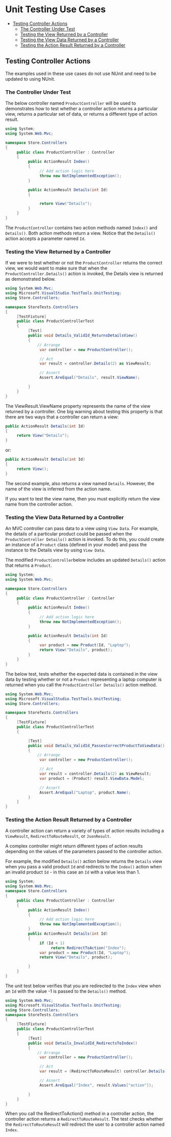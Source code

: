 # Unit Testing Use Cases

* [Testing Controller Actions](#testing-controller-actions)
  + [The Controller Under Test](#the-controller-under-test)
  + [Testing the View Returned by a Controller](#testing-the-view-returned-by-a-controller)
  + [Testing the View Data Returned by a Controller](#testing-the-view-data-returned-by-a-controller)
  + [Testing the Action Result Returned by a Controller](#testing-the-action-result-returned-by-a-controller)

## Testing Controller Actions
The examples used in these use cases do not use NUnit and need to be updated to using NUnit.

### The Controller Under Test
The below controller named `ProductController` will be used to demonstrates how to test whether a controller action returns a particular view, returns a particular set of data, or returns a different type of action result.

```csharp
using System;
using System.Web.Mvc;

namespace Store.Controllers
{
     public class ProductController : Controller
     {
          public ActionResult Index()
          {
               // Add action logic here
               throw new NotImplementedException();
          }

          public ActionResult Details(int Id)
          {

               return View("Details");
          }
     }
}
```

The `ProductController` contains two action methods named `Index()` and `Details()`. Both action methods return a view. Notice that the `Details()` action accepts a parameter named `Id`.

### Testing the View Returned by a Controller
If we were to test whether or not the `ProductController` returns the correct view, we would want to make sure that when the `ProductController.Details()` action is invoked, the Details view is returned as demonstrated below.

```csharp
using System.Web.Mvc;
using Microsoft.VisualStudio.TestTools.UnitTesting;
using Store.Controllers;

namespace StoreTests.Controllers
{
     [TestFixture]
     public class ProductControllerTest
     {
          [Test]
          public void Details_ValidId_ReturnsDetailsView()
          {
              // Arrange
               var controller = new ProductController();

               // Act
               var result = controller.Details(2) as ViewResult;

               // Assert
               Assert.AreEqual("Details", result.ViewName);

          }
     }
}
```

The ViewResult.ViewName property represents the name of the view returned by a controller. One big warning about testing this property is that there are two ways that a controller can return a view:

```csharp
public ActionResult Details(int Id)
{
     return View("Details");
}
```
 or:

 ```csharp
 public ActionResult Details(int Id)
 {
      return View();
 }
 ```

The second example, also returns a view named `Details`. However, the name of the view is inferred from the action name.

If you want to test the view name, then you must explicitly return the view name from the controller action.

### Testing the View Data Returned by a Controller
An MVC controller can pass data to a view using `View Data`. For example, the details of a particular product could be passed when the `ProductController Details()` action is invoked. To do this, you could create an instance of a `Product` class (defined in your model) and pass the instance to the Details view by using `View Data`.

The modified `ProductController`below includes an updated `Details()` action that returns a `Product`.

```csharp
using System;
using System.Web.Mvc;

namespace Store.Controllers
{
     public class ProductController : Controller
     {
          public ActionResult Index()
          {
               // Add action logic here
               throw new NotImplementedException();
          }

          public ActionResult Details(int Id)
          {
               var product = new Product(Id, "Laptop");
               return View("Details", product);
          }
     }
}
```

The below test, tests whether the expected data is contained in the view data by testing whether or not a `Product` representing a laptop computer is returned when you call the `ProductController Details()` action method.

```csharp
using System.Web.Mvc;
using Microsoft.VisualStudio.TestTools.UnitTesting;
using Store.Controllers;

namespace StoreTests.Controllers
{
     [TestFixture]
     public class ProductControllerTest
     {

          [Test]
          public void Details_ValidId_PassesCorrectProductToViewData()
          {
              // Arrange
               var controller = new ProductController();

               // Act
               var result = controller.Details(2) as ViewResult;
               var product = (Product) result.ViewData.Model;

               // Assert
               Assert.AreEqual("Laptop", product.Name);
          }
     }
}
```

### Testing the Action Result Returned by a Controller
A controller action can return a variety of types of action results including a `ViewResult`, `RedirectToRouteResult`, or `JsonResult`.

A complex controller might return different types of action results depending on the values of the parameters passed to the controller action.

For example, the modified `Details()` action below returns the `Details` view when you pass a valid product `Id` and redirects to the `Index()` action when an invalid product `Id` - in this case an `Id` with a value less than 1.

```csharp
using System;
using System.Web.Mvc;
namespace Store.Controllers
{
     public class ProductController : Controller
     {
          public ActionResult Index()
          {
               // Add action logic here
               throw new NotImplementedException();
          }
          public ActionResult Details(int Id)
          {
               if (Id < 1)
                    return RedirectToAction("Index");
               var product = new Product(Id, "Laptop");
               return View("Details", product);

          }
     }
}
```
The unit test below verifies that you are redirected to the `Index` view when an `Id` with the value -1 is passed to the `Details()` method.

```csharp
using System.Web.Mvc;
using Microsoft.VisualStudio.TestTools.UnitTesting;
using Store.Controllers;
namespace StoreTests.Controllers
{
     [TestFixture]
     public class ProductControllerTest
     {
          [Test]
          public void Details_InvalidId_RedirectsToIndex()
          {
              // Arrange
               var controller = new ProductController();

               // Act
               var result = (RedirectToRouteResult) controller.Details(-1);

               // Assert
               Assert.AreEqual("Index", result.Values["action"]);

          }
     }
}
```
When you call the RedirectToAction() method in a controller action, the controller action returns a `RedirectToRouteResult`. The test checks whether the `RedirectToRouteResul`t will redirect the user to a controller action named `Index`.
